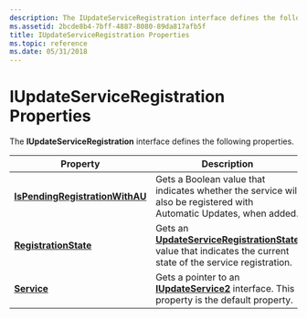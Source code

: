```yaml
---
description: The IUpdateServiceRegistration interface defines the following properties.
ms.assetid: 2bcde8b4-7bff-4887-8080-89da817afb5f
title: IUpdateServiceRegistration Properties
ms.topic: reference
ms.date: 05/31/2018
---
```


# IUpdateServiceRegistration Properties

The **IUpdateServiceRegistration** interface defines the following properties.



| Property                                                                                      | Description                                                                                                                                          |
|-----------------------------------------------------------------------------------------------|------------------------------------------------------------------------------------------------------------------------------------------------------|
| [**IsPendingRegistrationWithAU**](/windows/desktop/api/Wuapi/nf-wuapi-iupdateserviceregistration-get_ispendingregistrationwithau) | Gets a Boolean value that indicates whether the service will also be registered with Automatic Updates, when added.                                  |
| [**RegistrationState**](/windows/desktop/api/Wuapi/nf-wuapi-iupdateserviceregistration-get_registrationstate)                     | Gets an [**UpdateServiceRegistrationState**](/windows/win32/api/wuapi/ne-wuapi-updateserviceregistrationstate) value that indicates the current state of the service registration. |
| [**Service**](/windows/desktop/api/Wuapi/nf-wuapi-iupdateserviceregistration-get_service)                                         | Gets a pointer to an [**IUpdateService2**](/windows/desktop/api/Wuapi/nn-wuapi-iupdateservice2) interface. This property is the default property.                                    |



 

 

 



